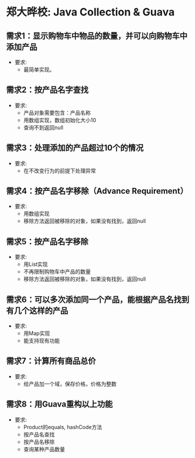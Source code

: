 郑大晔校: Java Collection &amp; Guava
======================

## 需求1：显示购物车中物品的数量，并可以向购物车中添加产品

* 要求:
    - 最简单实现。

## 需求2：按产品名字查找

* 要求:
    - 产品对象需要包含：产品名称
    - 用数组实现，数组初始化大小10
    - 查询不到返回null

## 需求3：处理添加的产品超过10个的情况

* 要求:
    - 在不改变行为的前提下处理异常

## 需求4：按产品名字移除（Advance Requirement）

* 要求:
    - 用数组实现
    - 移除方法返回被移除的对象，如果没有找到，返回null

## 需求5：按产品名字移除

* 要求:
    - 用List实现
    - 不再限制购物车中产品的数量
    - 移除方法返回被移除的对象，如果没有找到，返回null

## 需求6：可以多次添加同一个产品，能根据产品名找到有几个这样的产品

* 要求:
    - 用Map实现
    - 能支持现有功能

## 需求7：计算所有商品总价

* 要求:
    - 给产品加一个域，保存价格，价格为整数

## 需求8：用Guava重构以上功能

* 要求:
    - Product的equals, hashCode方法
    - 按产品名查找
    - 按产品名移除
    - 查询某种产品数量
